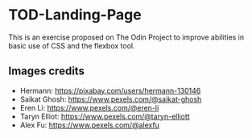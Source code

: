 # TOD-Landing-Page

This is an exercise proposed on The Odin Project to improve abilities in basic use of CSS and
the flexbox tool.

## Images credits
- Hermann: https://pixabay.com/users/hermann-130146
- Saikat Ghosh: https://www.pexels.com/@saikat-ghosh
- Eren Li: https://www.pexels.com/@eren-li
- Taryn Elliot: https://www.pexels.com/@taryn-elliott
- Alex Fu: https://www.pexels.com/@alexfu